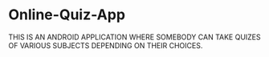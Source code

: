 # Online-Quiz-App

THIS IS AN ANDROID APPLICATION WHERE SOMEBODY CAN TAKE QUIZES OF VARIOUS SUBJECTS DEPENDING ON THEIR CHOICES.
